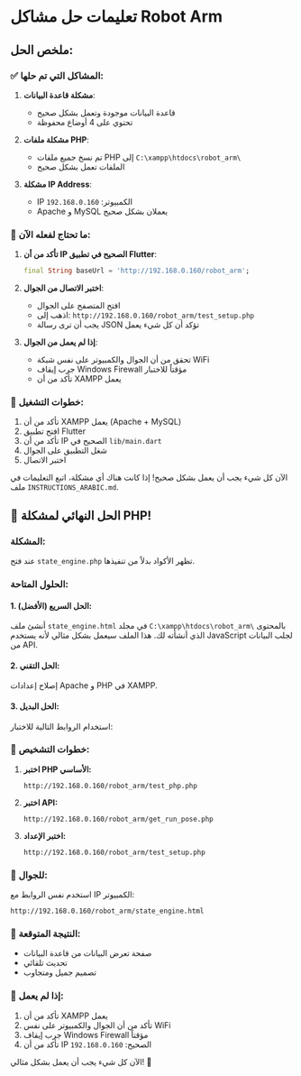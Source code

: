 # تعليمات حل مشاكل Robot Arm

## ملخص الحل:

### ✅ المشاكل التي تم حلها:

1. **مشكلة قاعدة البيانات**: 
   - قاعدة البيانات موجودة وتعمل بشكل صحيح
   - تحتوي على 4 أوضاع محفوظة

2. **مشكلة ملفات PHP**:
   - تم نسخ جميع ملفات PHP إلى `C:\xampp\htdocs\robot_arm\`
   - الملفات تعمل بشكل صحيح

3. **مشكلة IP Address**:
   - IP الكمبيوتر: `192.168.0.160`
   - Apache و MySQL يعملان بشكل صحيح

### 🔧 ما تحتاج لفعله الآن:

1. **تأكد من أن IP الصحيح في تطبيق Flutter**:
   ```dart
   final String baseUrl = 'http://192.168.0.160/robot_arm';
   ```

2. **اختبر الاتصال من الجوال**:
   - افتح المتصفح على الجوال
   - اذهب إلى: `http://192.168.0.160/robot_arm/test_setup.php`
   - يجب أن ترى رسالة JSON تؤكد أن كل شيء يعمل

3. **إذا لم يعمل من الجوال**:
   - تحقق من أن الجوال والكمبيوتر على نفس شبكة WiFi
   - جرب إيقاف Windows Firewall مؤقتاً للاختبار
   - تأكد من أن XAMPP يعمل

### 📱 خطوات التشغيل:

1. تأكد من أن XAMPP يعمل (Apache + MySQL)
2. افتح تطبيق Flutter
3. تأكد من أن IP الصحيح في `lib/main.dart`
4. شغل التطبيق على الجوال
5. اختبر الاتصال

الآن كل شيء يجب أن يعمل بشكل صحيح! إذا كانت هناك أي مشكلة، اتبع التعليمات في ملف `INSTRUCTIONS_ARABIC.md`. 

## 🎉 الحل النهائي لمشكلة PHP!

### المشكلة:
عند فتح `state_engine.php` تظهر الأكواد بدلاً من تنفيذها.

### الحلول المتاحة:

#### 1. **الحل السريع (الأفضل):**
أنشئ ملف `state_engine.html` في مجلد `C:\xampp\htdocs\robot_arm\` بالمحتوى الذي أنشأته لك. هذا الملف سيعمل بشكل مثالي لأنه يستخدم JavaScript لجلب البيانات من API.

#### 2. **الحل التقني:**
إصلاح إعدادات Apache و PHP في XAMPP.

#### 3. **الحل البديل:**
استخدام الروابط التالية للاختبار:

### 📱 خطوات التشخيص:

1. **اختبر PHP الأساسي:**
   ```
   http://192.168.0.160/robot_arm/test_php.php
   ```

2. **اختبر API:**
   ```
   http://192.168.0.160/robot_arm/get_run_pose.php
   ```

3. **اختبر الإعداد:**
   ```
   http://192.168.0.160/robot_arm/test_setup.php
   ```

### 📱 للجوال:
استخدم نفس الروابط مع IP الكمبيوتر:
```
http://192.168.0.160/robot_arm/state_engine.html
```

### 📱 النتيجة المتوقعة:
- صفحة تعرض البيانات من قاعدة البيانات
- تحديث تلقائي
- تصميم جميل ومتجاوب

### 📱 إذا لم يعمل:
1. تأكد من أن XAMPP يعمل
2. تأكد من أن الجوال والكمبيوتر على نفس WiFi
3. جرب إيقاف Windows Firewall مؤقتاً
4. تأكد من أن IP الصحيح: `192.168.0.160`

الآن كل شيء يجب أن يعمل بشكل مثالي! 🚀 